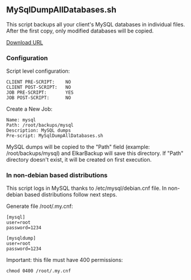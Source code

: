 ## MySqlDumpAllDatabases.sh

This script backups all your client's MySQL databases in individual files.
After the first copy, only modified databases will be copied.

[Download URL](https://github.com/elkarbackup/elkarbackup-scripts/raw/master/MySqlDumpAllDatabases/MySqlDumpAllDatabases.sh)

### Configuration

Script level configuration:

```
CLIENT PRE-SCRIPT:    NO
CLIENT POST-SCRIPT:   NO
JOB PRE-SCRIPT:       YES
JOB POST-SCRIPT:      NO
```


Create a New Job:

```
Name: mysql
Path: /root/backups/mysql
Description: MySQL dumps
Pre-script: MySqlDumpAllDatabases.sh

```

MySQL dumps will be copied to the "Path" field (example: /root/backups/mysql) and ElkarBackup will save this directory. If "Path" directory doesn't exist, it will be created on first execution.


### In non-debian based distributions


This script logs in MySQL thanks to /etc/mysql/debian.cnf file. In non-debian based distributions follow next steps.

Generate file /root/.my.cnf:

```
[mysql]
user=root
password=1234

[mysqldump]
user=root
password=1234
```

Important: this file must have 400 permissions:

`chmod 0400 /root/.my.cnf`
